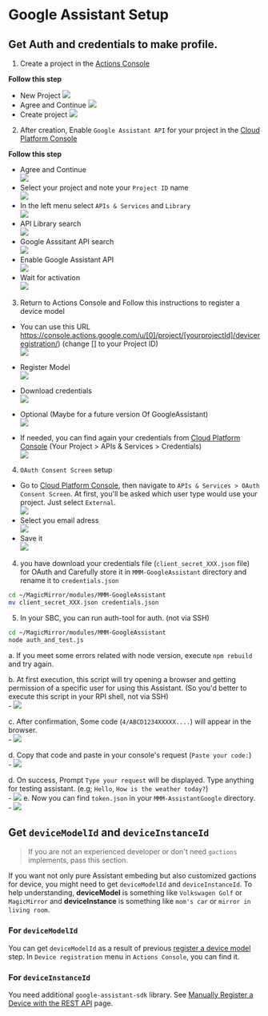 # Google Assistant Setup

## Get Auth and credentials to make profile.
1. Create a project in the [Actions Console](https://console.actions.google.com/)

**Follow this step**
  - New Project
  ![](https://github.com/bugsounet/MMM-GoogleAssistant/blob/setup/resources/1.png)
  - Agree and Continue
  ![](https://github.com/bugsounet/MMM-GoogleAssistant/blob/setup/resources/1b.png)
  - Create project
  ![](https://github.com/bugsounet/MMM-GoogleAssistant/blob/setup/resources/1c.png)

2. After creation, Enable `Google Assistant API` for your project in the [Cloud Platform Console](https://console.cloud.google.com/)

**Follow this step**
  - Agree and Continue<br>
  ![](https://github.com/bugsounet/MMM-GoogleAssistant/blob/setup/resources/2.png)
  - Select your project and note your `Project ID` name<br>
  ![](https://github.com/bugsounet/MMM-GoogleAssistant/blob/setup/resources/2a.png)
  - In the left menu select `APIs & Services` and `Library`<br>
  ![](https://github.com/bugsounet/MMM-GoogleAssistant/blob/setup/resources/2b.png)
  - API Library search<br>
  ![](https://github.com/bugsounet/MMM-GoogleAssistant/blob/setup/resources/2c.png)
  - Google Asssitant API search<br>
  ![](https://github.com/bugsounet/MMM-GoogleAssistant/blob/setup/resources/2d.png)
  - Enable Google Assistant API<br>
  ![](https://github.com/bugsounet/MMM-GoogleAssistant/blob/setup/resources/2e.png)
  - Wait for activation<br>
  ![](https://github.com/bugsounet/MMM-GoogleAssistant/blob/setup/resources/2f.png)
  
3. Return to Actions Console and Follow this instructions to register a device model

  - You can use this URL https://console.actions.google.com/u/[0]/project/[yourprojectId]/deviceregistration/) (change [] to your Project ID)<br>
  ![](https://github.com/bugsounet/MMM-GoogleAssistant/blob/setup/resources/3.png)
  - Register Model<br>
  ![](https://github.com/bugsounet/MMM-GoogleAssistant/blob/setup/resources/3b.png)
  - Download credentials<br>
  ![](https://github.com/bugsounet/MMM-GoogleAssistant/blob/setup/resources/3c.png)
  - Optional (Maybe for a future version Of GoogleAssistant)<br>
  ![](https://github.com/bugsounet/MMM-GoogleAssistant/blob/setup/resources/3d.png)

  - If needed, you can find again your credentials from [Cloud Platform Console](https://console.cloud.google.com/) (Your Project > APIs & Services > Credentials)<br>
  ![](https://github.com/bugsounet/MMM-GoogleAssistant/blob/setup/resources/4b.png)
4. `OAuth Consent Screen` setup
  - Go to [Cloud Platform Console](https://console.cloud.google.com/), then navigate to `APIs & Services > OAuth Consent Screen`. At first, you'll be asked which user type would use your project. Just select `External`.<br>
  ![](https://github.com/bugsounet/MMM-GoogleAssistant/blob/setup/resources/4c.png)
  - Select you email adress<br>
  ![](https://github.com/bugsounet/MMM-GoogleAssistant/blob/setup/resources/4d.png)
  - Save it<br>
  ![](https://github.com/bugsounet/MMM-GoogleAssistant/blob/setup/resources/4e.png)
  
4. you have download your credentials file (`client_secret_XXX.json` file) for OAuth and Carefully store it in `MMM-GoogleAssistant` directory and rename it to `credentials.json`
```sh
cd ~/MagicMirror/modules/MMM-GoogleAssistant
mv client_secret_XXX.json credentials.json
```
 
5. In your SBC, you can run auth-tool for auth. (not via SSH)
```sh
cd ~/MagicMirror/modules/MMM-GoogleAssistant
node auth_and_test.js
```
   a. If you meet some errors related with node version, execute `npm rebuild` and try again.

   b. At first execution, this script will try opening a browser and getting permission of a specific user for using this Assistant. (So you'd better to execute this script in your RPI shell, not via SSH)<br>
     - ![](https://github.com/bugsounet/MMM-GoogleAssistant/blob/setup/resources/5a.png)
   

   c. After confirmation, Some code (`4/ABCD1234XXXXX....`) will appear in the browser.<br>
     - ![](https://github.com/bugsounet/MMM-GoogleAssistant/blob/setup/resources/5c.png)
   
   d. Copy that code and paste in your console's request (`Paste your code:`)<br>
     - ![](https://github.com/bugsounet/MMM-GoogleAssistant/blob/setup/resources/6.png)

   d. On success, Prompt `Type your request` will be displayed. Type anything for testing assistant. (e.g; `Hello`, `How is the weather today?`)<br>
     - ![](https://github.com/bugsounet/MMM-GoogleAssistant/blob/setup/resources/6a.png)
   e. Now you can find `token.json` in your `MMM-AssistantGoogle` directory.
     - ![](https://github.com/bugsounet/MMM-GoogleAssistant/blob/setup/resources/6c.png)

## Get `deviceModelId` and `deviceInstanceId`
> If you are not an experienced developer or don't need `gactions` implements, pass this section.

If you want not only pure Assistant embeding but also customized gactions for device, you might need to get `deviceModelId` and `deviceInstanceId`. To help understanding, **deviceModel** is something like `Volkswagen Golf` or `MagicMirror` and **deviceInstance** is something like `mom's car` or `mirror in living room`.

### For `deviceModelId`
You can get `deviceModelId` as a result of previous [register a device model](https://developers.google.com/assistant/sdk/guides/service/python/embed/register-device) step. In `Device registration` menu in `Actions Console`, you can find it.

### For `deviceInstanceId`
You need additional `google-assistant-sdk` library. See [
Manually Register a Device with the REST API](https://developers.google.com/assistant/sdk/reference/device-registration/register-device-manual#get-access-token) page.

